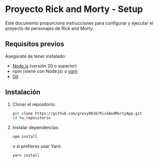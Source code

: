 # Proyecto Rick and Morty - Setup

Este documento proporciona instrucciones para configurar y ejecutar el proyecto de personajes de Rick and Morty.

## Requisitos previos

Asegúrate de tener instalado:

- [Node.js](https://nodejs.org/) (versión 20 o superior)
- npm (viene con Node.js) o [yarn](https://yarnpkg.com/)
- [Git](https://git-scm.com/)

## Instalación

1. Clonar el repositorio:

   ```sh
   git clone https://github.com/grevy0810/RickAndMortyApp.git
   cd tu_repositorio

2. Instalar dependencias:

   ```sh
   npm install
   ```

   o si prefieres usar Yarn:
   ```sh
   yarn install
   ```
